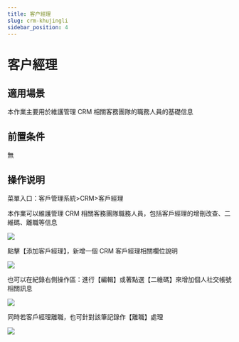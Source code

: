 ```yaml
---
title: 客户經理
slug: crm-khujingli
sidebar_position: 4
---
```



# 客户經理

## 適用場景

本作業主要用於維護管理 CRM 相關客務團隊的職務人員的基礎信息

## 前置条件

無

## 操作说明

菜單入口：客戶管理系統&gt;CRM&gt;客戶經理

本作業可以維護管理 CRM 相關客務團隊職務人員，包括客戶經理的增刪改查、二維碼、離職等信息

<img src="/assets/IGbbbZ7yqoNWfvxyizUcuRS9nyd.png" src-width="3232" src-height="1526" align="center"/>

點擊【添加客戶經理】，新增一個 CRM 客戶經理相關欄位說明

<img src="/assets/JKmtbvyCIok0Zpxo8z8cqF42nNE.png" src-width="3258" src-height="1704" align="center"/>

也可以在紀錄右側操作區：進行【編輯】或著點選【二維碼】來增加個人社交帳號相關訊息

<img src="/assets/EhHLb8Curo42pkx4hhzc0G6Cn3f.png" src-width="3228" src-height="882" align="center"/>

同時若客戶經理離職，也可針對該筆記錄作【離職】處理

<img src="/assets/NGDgbGblpohwV1xGobDc9BjrnZg.png" src-width="3248" src-height="1068" align="center"/>

